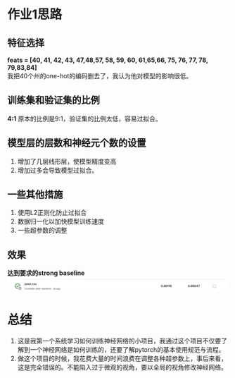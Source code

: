 # 作业1思路
## 特征选择
**feats = [40, 41, 42, 43, 47,48,57, 58, 59, 60, 61,65,66, 75, 76, 77, 78, 79,83,84]**<br>
我把40个州的one-hot的编码删去了，我认为他对模型的影响很低。
## 训练集和验证集的比例
**4:1**
原本的比例是9:1，验证集的比例太低，容易过拟合。
## 模型层的层数和神经元个数的设置
1. 增加了几层线形层，使模型精度变高
2. 增加过多会导致模型过拟合。
## 一些其他措施
1. 使用L2正则化防止过拟合
2. 数据归一化以加快模型训练速度
3. 一些超参数的调整
## 效果
**达到要求的strong baseline**
![alt text](image.png) 
# 总结
1. 这是我第一个系统学习如何训练神经网络的小项目，我通过这个项目不仅要了解到一个神经网络是如何训练的，还要了解pytorch的基本使用规范与流程。
2. 做这个项目的时候，我花费大量的时间浪费在调整各种超参数上，事后来看，这是完全错误的。不能陷入过于微观的视角，要以全局的视角修改神经网络。
